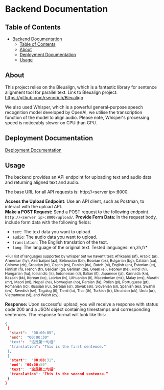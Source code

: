 # Backend Documentation

## Table of Contents

- [Backend Documentation](#backend-documentation)
  - [Table of Contents](#table-of-contents)
  - [About](#about)
  - [Deployment Documentation](#deployment-documentation)
  - [Usage](#usage)

## About

This project relies on the Bleualign, which is a fantastic library for sentence alignment tool for parallel text. Link to Bleualign project: <https://github.com/rsennrich/Bleualign>.

We also used Whisper, which is a powerful general-purpose speech recognition model developed by OpenAI, we utilise the transcription function of the model to align audio. Please note, Whisper's processing speed is noticeably slower on CPU than GPU.  

## Deployment Documentation

[Deployment Documentation](../../documentation/DEPLOYMENT.md)

## Usage

The backend provides an API endpoint for uploading text and audio data and returning aligned text and audio.

The base URL for all API requests is: http://\<server ip\>:8000.

**Access the Upload Endpoint:** Use an API client, such as Postman, to interact with the upload API.  
**Make a POST Request:** Send a POST request to the following endpoint ``` http://<server ip>:8000/upload/ ```.
**Provide Form Data:**  In the request body, include form data with the following fields:

- `text`: The text data you want to upload.
- `audio`: The audio data you want to upload.
- `translation`: The English translation of the text.
- `lang`: The language of the original text. Tested languages: en,zh,fr*  

<sup>*Full list of languages supported by whisper but we haven't test: Afrikaans (af), Arabic (ar), Armenian (hy), Azerbaijani (az), Belarusian (be), Bosnian (bs), Bulgarian (bg), Catalan (ca), Chinese (zh), Croatian (hr), Czech (cs), Danish (da), Dutch (nl), English (en), Estonian (et), Finnish (fi), French (fr), Galician (gl), German (de), Greek (el), Hebrew (he), Hindi (hi), Hungarian (hu), Icelandic (is), Indonesian (id), Italian (it), Japanese (ja), Kannada (kn), Kazakh (kk), Korean (ko), Latvian (lv), Lithuanian (lt), Macedonian (mk), Malay (ms), Marathi (mr), Maori (mi), Nepali (ne), Norwegian (no), Persian (fa), Polish (pl), Portuguese (pt), Romanian (ro), Russian (ru), Serbian (sr), Slovak (sk), Slovenian (sl), Spanish (es), Swahili (sw), Swedish (sv), Tagalog (tl), Tamil (ta), Thai (th), Turkish (tr), Ukrainian (uk), Urdu (ur), Vietnamese (vi), and Welsh (cy).</sup>

**Response:** Upon successful upload, you will receive a response with status code 200 and a JSON object containing timestamps and corresponding sentences. The response format will look like this:

```json
{ 
 {  
  "start":  "00:00:05",
  "end":  "00:00:30"
  "text":  "这是第一句话"  
  "translation": "This is the first sentence.”  
 }, 
 {
  "start":  "00:00:31", 
  "end": "00:00:50"
  "text":  "这是第二句话" 
  "translation": "This is the second sentence.” 
 }
}
```
